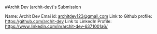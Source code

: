 #Archit Dev (archit-dev)'s  Submission

Name: Archit Dev
Emai id: architdev123@gmail.com
Link to Github profile: https://github.com/archit-dev
Link to LinkedIn Profile: https://www.linkedin.com/in/archit-dev-6371001a6/
